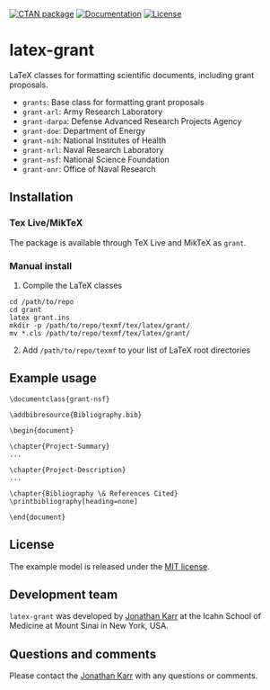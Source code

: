 [![CTAN package](https://img.shields.io/badge/ctan-latest-orange.svg)](https://www.ctan.org/pkg/grant)
[![Documentation](https://readthedocs.org/projects/gdoc-down/badge/?version=latest)](https://github.com/KarrLab/latex-grant)
[![License](https://img.shields.io/github/license/KarrLab/latex-grant.svg)](LICENSE)

# latex-grant

LaTeX classes for formatting scientific documents, including grant proposals.
* `grants`: Base class for formatting grant proposals
* `grant-arl`: Army Research Laboratory
* `grant-darpa`: Defense Advanced Research Projects Agency
* `grant-doe`: Department of Energy
* `grant-nih`: National Institutes of Health
* `grant-nrl`: Naval Research Laboratory
* `grant-nsf`: National Science Foundation
* `grant-onr`: Office of Naval Research

## Installation

### Tex Live/MikTeX
The package is available through TeX Live and MikTeX as `grant`.

### Manual install

1. Compile the LaTeX classes

  ```
  cd /path/to/repo
  cd grant
  latex grant.ins
  mkdir -p /path/to/repo/texmf/tex/latex/grant/
  mv *.cls /path/to/repo/texmf/tex/latex/grant/
  ```
2. Add `/path/to/repo/texmf` to your list of LaTeX root directories

## Example usage
```
\documentclass{grant-nsf}

\addbibresource{Bibliography.bib}

\begin{document}

\chapter{Project-Summary}
...

\chapter{Project-Description}
...

\chapter{Bibliography \& References Cited}
\printbibliography[heading=none]

\end{document}
```

## License
The example model is released under the [MIT license](LICENSE).

## Development team
`latex-grant` was developed by [Jonathan Karr](http://www.karrlab.org) at the Icahn School of Medicine at Mount Sinai in New York, USA.

## Questions and comments
Please contact the [Jonathan Karr](http://www.karrlab.org) with any questions or comments.
